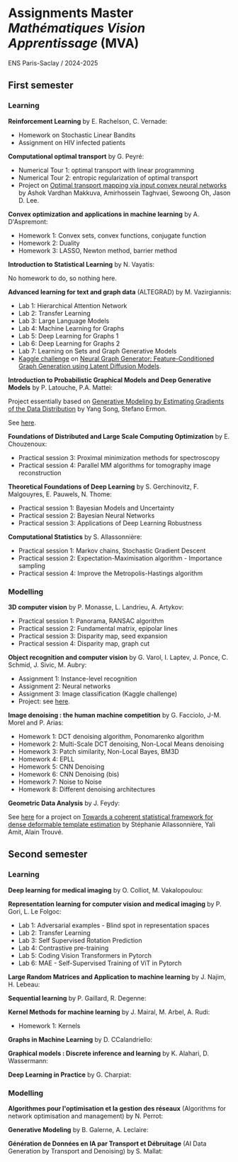# Assignments Master *Mathématiques Vision Apprentissage* (MVA)

ENS Paris-Saclay / 2024-2025

## First semester

### Learning

**Reinforcement Learning** by E. Rachelson, C. Vernade:
- Homework on Stochastic Linear Bandits
- Assignment on HIV infected patients

**Computational optimal transport** by G. Peyré:
- Numerical Tour 1: optimal transport with linear programming
- Numerical Tour 2: entropic regularization of optimal transport
- Project on [Optimal transport mapping via input convex neural networks](https://arxiv.org/abs/1908.10962) by Ashok Vardhan Makkuva, Amirhossein Taghvaei, Sewoong Oh, Jason D. Lee.

**Convex optimization and applications in machine learning** by A. D'Aspremont:
* Homework 1: Convex sets, convex functions, conjugate function
* Homework 2: Duality
* Homework 3: LASSO, Newton method, barrier method

**Introduction to Statistical Learning** by N. Vayatis:

No homework to do, so nothing here.

**Advanced learning for text and graph data** (ALTEGRAD) by  M. Vazirgiannis:
* Lab 1: Hierarchical Attention Network
* Lab 2: Transfer Learning
* Lab 3: Large Language Models
* Lab 4: Machine Learning for Graphs
* Lab 5: Deep Learning for Graphs 1
* Lab 6: Deep Learning for Graphs 2
* Lab 7:  Learning on Sets and Graph Generative Models
* [Kaggle challenge](https://www.kaggle.com/competitions/generating-graphs-with-specified-properties) on [Neural Graph Generator: Feature-Conditioned Graph Generation using Latent Diffusion Models](https://arxiv.org/abs/2403.01535v2).

**Introduction to Probabilistic Graphical Models and Deep Generative Models** by P. Latouche, P.A. Mattei:

Project essentially based on [Generative Modeling by Estimating Gradients of the Data Distribution](https://arxiv.org/abs/1907.05600) by Yang Song, Stefano Ermon.

See [here](https://github.com/lucas-versini/Denoising-score-matching-for-diffusion-models/tree/main).

**Foundations of Distributed and Large Scale Computing Optimization** by E. Chouzenoux:
* Practical session 3: Proximal minimization methods for spectroscopy
* Practical session 4: Parallel MM algorithms for tomography image reconstruction

**Theoretical Foundations of Deep Learning** by S. Gerchinovitz, F. Malgouyres, E. Pauwels, N. Thome:
* Practical session 1: Bayesian Models and Uncertainty
* Practical session 2: Bayesian Neural Networks
* Practical session 3: Applications of Deep Learning Robustness

**Computational Statistics** by S. Allassonnière:
* Practical session 1: Markov chains, Stochastic Gradient Descent
* Practical session 2: Expectation-Maximisation algorithm - Importance sampling
* Practical session 4: Improve the Metropolis-Hastings algorithm

### Modelling

**3D computer vision** by P. Monasse, L. Landrieu, A. Artykov:
* Practical session 1: Panorama, RANSAC algorithm
* Practical session 2: Fundamental matrix, epipolar lines
* Practical session 3: Disparity map, seed expansion
* Practical session 4: Disparity map, graph cut

**Object recognition and computer vision** by G. Varol, I. Laptev, J. Ponce, C. Schmid, J. Sivic, M. Aubry:
* Assignment 1: Instance-level recognition
* Assignment 2: Neural networks
* Assignment 3: Image classification (Kaggle challenge)
* Project: see [here](https://github.com/lucas-versini/RecVis).

**Image denoising : the human machine competition** by G. Facciolo, J-M. Morel and P. Arias:
* Homework 1: DCT denoising algorithm, Ponomarenko algorithm
* Homework 2: Multi-Scale DCT denoising, Non-Local Means denoising
* Homework 3: Patch similarity, Non-Local Bayes, BM3D
* Homework 4: EPLL
* Homework 5: CNN Denoising
* Homework 6: CNN Denoising (bis)
* Homework 7: Noise to Noise
* Homework 8: Different denoising architectures

**Geometric Data Analysis** by J. Feydy:

See [here](https://github.com/lucas-versini/GDA) for a project on [Towards a coherent statistical framework for dense deformable template estimation](https://scholar.google.fr/citations?view_op=view_citation&hl=fr&user=9ubMya8AAAAJ&citation_for_view=9ubMya8AAAAJ:u5HHmVD_uO8C) by Stéphanie Allassonnière, Yali Amit, Alain Trouvé.

## Second semester

### Learning

**Deep learning for medical imaging** by O. Colliot, M. Vakalopoulou:

**Representation learning for computer vision and medical imaging** by P. Gori, L. Le Folgoc:
* Lab 1: Adversarial examples - Blind spot in representation spaces
* Lab 2: Transfer Learning
* Lab 3: Self Supervised Rotation Prediction
* Lab 4: Contrastive pre-training
* Lab 5: Coding Vision Transformers in Pytorch
* Lab 6: MAE - Self-Supervised Training of ViT in Pytorch

**Large Random Matrices and Application to machine learning** by J. Najim, H. Lebeau:

**Sequential learning** by P. Gaillard, R. Degenne:

**Kernel Methods for machine learning** by J. Mairal, M. Arbel, A. Rudi:
* Homework 1: Kernels

**Graphs in Machine Learning** by D. CCalandriello:

**Graphical models : Discrete inference and learning** by K. Alahari, D. Wassermann:

**Deep Learning in Practice** by G. Charpiat:

### Modelling

**Algorithmes pour l'optimisation et la gestion des réseaux** (Algorithms for network optimisation and management) by N. Perrot:

**Generative Modeling** by B. Galerne, A. Leclaire:

**Génération de Données en IA par Transport et Débruitage** (AI Data Generation by Transport and Denoising) by S. Mallat:
